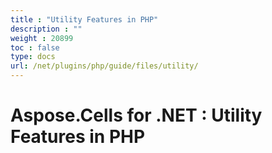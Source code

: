```yaml
---
title : "Utility Features in PHP" 
description : "" 
weight : 20899 
toc : false
type: docs
url: /net/plugins/php/guide/files/utility/
---
```


# Aspose.Cells for .NET : Utility Features in PHP


